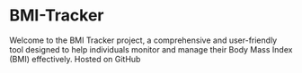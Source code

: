 # BMI-Tracker
Welcome to the BMI Tracker project, a comprehensive and user-friendly tool designed to help individuals monitor and manage their Body Mass Index (BMI) effectively. Hosted on GitHub
